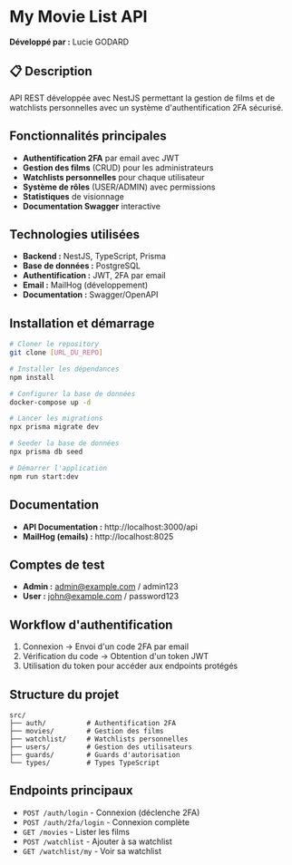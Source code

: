 # My Movie List API

**Développé par :** Lucie GODARD

## 📋 Description

API REST développée avec NestJS permettant la gestion de films et de watchlists personnelles avec un système d'authentification 2FA sécurisé.

## Fonctionnalités principales

- **Authentification 2FA** par email avec JWT
- **Gestion des films** (CRUD) pour les administrateurs
- **Watchlists personnelles** pour chaque utilisateur
- **Système de rôles** (USER/ADMIN) avec permissions
- **Statistiques** de visionnage
- **Documentation Swagger** interactive

## Technologies utilisées

- **Backend :** NestJS, TypeScript, Prisma
- **Base de données :** PostgreSQL
- **Authentification :** JWT, 2FA par email
- **Email :** MailHog (développement)
- **Documentation :** Swagger/OpenAPI

## Installation et démarrage

```bash
# Cloner le repository
git clone [URL_DU_REPO]

# Installer les dépendances
npm install

# Configurer la base de données
docker-compose up -d

# Lancer les migrations
npx prisma migrate dev

# Seeder la base de données
npx prisma db seed

# Démarrer l'application
npm run start:dev
```

## Documentation

- **API Documentation :** http://localhost:3000/api
- **MailHog (emails) :** http://localhost:8025

## Comptes de test

- **Admin :** admin@example.com / admin123
- **User :** john@example.com / password123

## Workflow d'authentification

1. Connexion → Envoi d'un code 2FA par email
2. Vérification du code → Obtention d'un token JWT
3. Utilisation du token pour accéder aux endpoints protégés

## Structure du projet

```
src/
├── auth/          # Authentification 2FA
├── movies/        # Gestion des films
├── watchlist/     # Watchlists personnelles
├── users/         # Gestion des utilisateurs
├── guards/        # Guards d'autorisation
└── types/         # Types TypeScript
```

## Endpoints principaux

- `POST /auth/login` - Connexion (déclenche 2FA)
- `POST /auth/2fa/login` - Connexion complète
- `GET /movies` - Lister les films
- `POST /watchlist` - Ajouter à sa watchlist
- `GET /watchlist/my` - Voir sa watchlist

